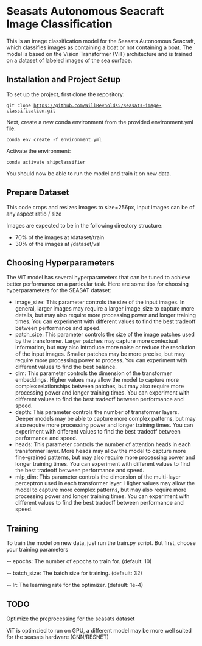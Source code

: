 <h1>Seasats Autonomous Seacraft Image Classification</h1>
<p>This is an image classification model for the Seasats Autonomous Seacraft, which classifies images as containing a boat or not containing a boat. The model is based on the Vision Transformer (ViT) architecture and is trained on a dataset of labeled images of the sea surface.</p>

<h2>Installation and Project Setup</h2>
<p>To set up the project, first clone the repository:</p>

<code>git clone https://github.com/WillReynolds5/seasats-image-classification.git </code>
<p>Next, create a new conda environment from the provided environment.yml file:</p>

<code>conda env create -f environment.yml</code>
<p>Activate the environment:</p>

<code>conda activate shipclassifier</code>
<p>You should now be able to run the model and train it on new data.</p>

<h2>Prepare Dataset</h2>
<p>This code crops and resizes images to size=256px, input images can be of any aspect ratio / size</p>
<p>Images are expected to be in the following directory structure:</p>
<ul>
<li> 70% of the images at /dataset/train</li>
<li> 30% of the images at /dataset/val</li>
</ul>


<h2>Choosing Hyperparameters</h2>
<p>The ViT model has several hyperparameters that can be tuned to achieve better performance on a particular task. Here are some tips for choosing hyperparameters for the SEASAT dataset:</p>
<ul>
<li>image_size: This parameter controls the size of the input images. In general, larger images may require a larger image_size to capture more details, but may also require more processing power and longer training times. You can experiment with different values to find the best tradeoff between performance and speed.</li>
<li>patch_size: This parameter controls the size of the image patches used by the transformer. Larger patches may capture more contextual information, but may also introduce more noise or reduce the resolution of the input images. Smaller patches may be more precise, but may require more processing power to process. You can experiment with different values to find the best balance.</li>
<li>dim: This parameter controls the dimension of the transformer embeddings. Higher values may allow the model to capture more complex relationships between patches, but may also require more processing power and longer training times. You can experiment with different values to find the best tradeoff between performance and speed.</li>
<li>depth: This parameter controls the number of transformer layers. Deeper models may be able to capture more complex patterns, but may also require more processing power and longer training times. You can experiment with different values to find the best tradeoff between performance and speed.</li>
<li>heads: This parameter controls the number of attention heads in each transformer layer. More heads may allow the model to capture more fine-grained patterns, but may also require more processing power and longer training times. You can experiment with different values to find the best tradeoff between performance and speed.</li>
<li>mlp_dim: This parameter controls the dimension of the multi-layer perceptron used in each transformer layer. Higher values may allow the model to capture more complex patterns, but may also require more processing power and longer training times. You can experiment with different values to find the best tradeoff between performance and speed.</li>

</ul>

<h2>Training</h2>
<p>To train the model on new data, just run the train.py script. But first, choose your training parameters</p>
<p>-- epochs: The number of epochs to train for. (default: 10)</p>
<p>-- batch_size: The batch size for training. (default: 32)</p>
<p>-- lr: The learning rate for the optimizer. (default: 1e-4)</p>


<h2>TODO</h2>
<p>Optimize the preprocessing for the seasats dataset</p>
<p>ViT is optimzied to run on GPU, a different model may be more well suited for the seasats hardware (CNN/RESNET)</p>
